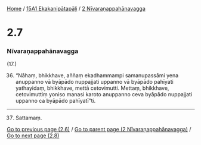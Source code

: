 
[Home](/) / [15A1 Ekakanipātapāḷi](../../15A1.md) / [2 Nīvaraṇappahānavagga](../2.md)

# 2.7

### Nīvaraṇappahānavagga

(17.)

36. “Nāhaṃ, bhikkhave, aññaṃ ekadhammampi samanupassāmi yena anuppanno vā byāpādo nuppajjati uppanno vā byāpādo pahīyati yathayidaṃ, bhikkhave, mettā cetovimutti. Mettaṃ, bhikkhave, cetovimuttiṃ yoniso manasi karoto anuppanno ceva byāpādo nuppajjati uppanno ca byāpādo pahīyatī”ti.

---

37. Sattamaṃ.



[Go to previous page (2.6)](2.6.md) / [Go to parent page (2 Nīvaraṇappahānavagga)](../2.md) / [Go to next page (2.8)](2.8.md)


